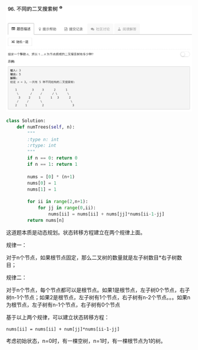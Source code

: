 ![](./problem.png)

```python
class Solution:
    def numTrees(self, n):
        """
        :type n: int
        :rtype: int
        """
        if n == 0: return 0
        if n == 1: return 1
        
        nums = [0] * (n+1)
        nums[0] = 1
        nums[1] = 1
        
        for ii in range(2,n+1):
            for jj in range(0,ii):
                nums[ii] = nums[ii] + nums[jj]*nums[ii-1-jj]
        return nums[n]
```

这道题本质是动态规划。状态转移方程建立在两个规律上面。

规律一：

对于n个节点，如果根节点固定，那么二叉树的数量就是左子树数目*右子树数目；

规律二：

对于n个节点，每个节点都可以是根节点。如果1是根节点，左子树0个节点，右子树n-1个节点；如果2是根节点，左子树有1个节点，右子树有n-2个节点。。。如果n为根节点，左子树有n-1个节点，右子树有0个节点

基于以上两个规律，可以建立状态转移方程：

```
nums[ii] = nums[ii] + num[jj]*nums[ii-1-jj]
```

考虑初始状态，n=0时，有一棵空树，n=1时，有一棵根节点为1的树。